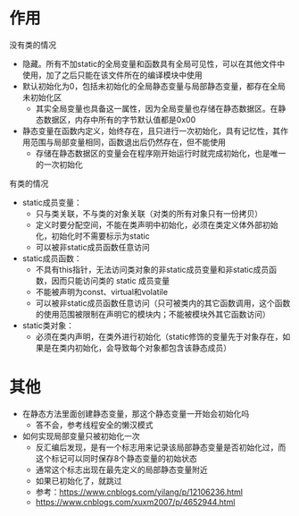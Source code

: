 # 作用

没有类的情况

- 隐藏。所有不加static的全局变量和函数具有全局可见性，可以在其他文件中使用，加了之后只能在该文件所在的编译模块中使用
- 默认初始化为0，包括未初始化的全局静态变量与局部静态变量，都存在全局未初始化区
  - 其实全局变量也具备这一属性，因为全局变量也存储在静态数据区。在静态数据区，内存中所有的字节默认值都是0x00
- 静态变量在函数内定义，始终存在，且只进行一次初始化，具有记忆性，其作用范围与局部变量相同，函数退出后仍然存在，但不能使用
  - 存储在静态数据区的变量会在程序刚开始运行时就完成初始化，也是唯一的一次初始化



有类的情况

- static成员变量：
  - 只与类关联，不与类的对象关联（对类的所有对象只有一份拷贝）
  - 定义时要分配空间，不能在类声明中初始化，必须在类定义体外部初始化，初始化时不需要标示为static
  - 可以被非static成员函数任意访问
- static成员函数：
  - 不具有this指针，无法访问类对象的非static成员变量和非static成员函数，因而只能访问类的 static 成员变量
  - 不能被声明为const、virtual和volatile
  - 可以被非static成员函数任意访问（只可被类内的其它函数调用，这个函数的使用范围被限制在声明它的模块内；不能被模块外其它函数访问）
- static类对象：
  - 必须在类内声明，在类外进行初始化（static修饰的变量先于对象存在，如果是在类内初始化，会导致每个对象都包含该静态成员）







# 其他

- 在静态方法里面创建静态变量，那这个静态变量一开始会初始化吗
  - 答不会，参考线程安全的懒汉模式
- 如何实现局部变量只被初始化一次
  - 反汇编后发现，是有一个标志用来记录该局部静态变量是否初始化过，而这个标记可以同时保存8个静态变量的初始状态
  - 通常这个标志出现在最先定义的局部静态变量附近
  - 如果已初始化了，就跳过
  - 参考：https://www.cnblogs.com/yilang/p/12106236.html
  - https://www.cnblogs.com/xuxm2007/p/4652944.html